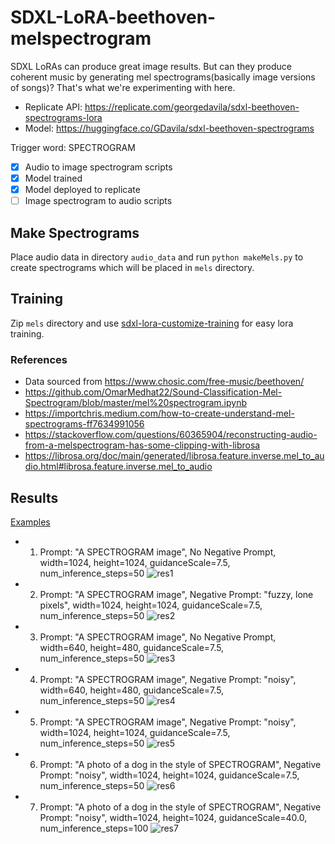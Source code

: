 # SDXL-LoRA-beethoven-melspectrogram

SDXL LoRAs can produce great image results. But can they produce coherent music by generating mel spectrograms(basically image versions of songs)? That's what we're experimenting with here.

- Replicate API: https://replicate.com/georgedavila/sdxl-beethoven-spectrograms-lora
- Model: https://huggingface.co/GDavila/sdxl-beethoven-spectrograms

Trigger word: SPECTROGRAM

- [X] Audio to image spectrogram scripts
- [X] Model trained
- [X] Model deployed to replicate
- [ ] Image spectrogram to audio scripts

## Make Spectrograms

Place audio data in directory `audio_data` and run `python makeMels.py` to create spectrograms which will be placed in `mels` directory. 

## Training
Zip `mels` directory and use [sdxl-lora-customize-training](https://replicate.com/zylim0702/sdxl-lora-customize-training) for easy lora training. 


### References 

- Data sourced from https://www.chosic.com/free-music/beethoven/
- https://github.com/OmarMedhat22/Sound-Classification-Mel-Spectrogram/blob/master/mel%20spectrogram.ipynb
- https://importchris.medium.com/how-to-create-understand-mel-spectrograms-ff7634991056
- https://stackoverflow.com/questions/60365904/reconstructing-audio-from-a-melspectrogram-has-some-clipping-with-librosa
- https://librosa.org/doc/main/generated/librosa.feature.inverse.mel_to_audio.html#librosa.feature.inverse.mel_to_audio

## Results

[Examples](https://replicate.com/georgedavila/sdxl-beethoven-spectrograms-lora/examples)

- 1) Prompt: "A SPECTROGRAM image", No Negative Prompt, width=1024, height=1024, guidanceScale=7.5, num_inference_steps=50
![res1](results/res1.png)

- 2) Prompt: "A SPECTROGRAM image", Negative Prompt: "fuzzy, lone pixels", width=1024, height=1024, guidanceScale=7.5, num_inference_steps=50
![res2](results/res2.png)

- 3) Prompt: "A SPECTROGRAM image", No Negative Prompt, width=640, height=480, guidanceScale=7.5, num_inference_steps=50
![res3](results/res3.png)

- 4) Prompt: "A SPECTROGRAM image", Negative Prompt: "noisy", width=640, height=480, guidanceScale=7.5, num_inference_steps=50
![res4](results/res4.png)

- 5) Prompt: "A SPECTROGRAM image", Negative Prompt: "noisy", width=1024, height=1024, guidanceScale=7.5, num_inference_steps=50
![res5](results/res5.png)

- 6) Prompt: "A photo of a dog in the style of SPECTROGRAM", Negative Prompt: "noisy", width=1024, height=1024, guidanceScale=7.5, num_inference_steps=50
![res6](results/res6.png)

- 7) Prompt: "A photo of a dog in the style of SPECTROGRAM", Negative Prompt: "noisy", width=1024, height=1024, guidanceScale=40.0, num_inference_steps=100
![res7](results/res7.png)